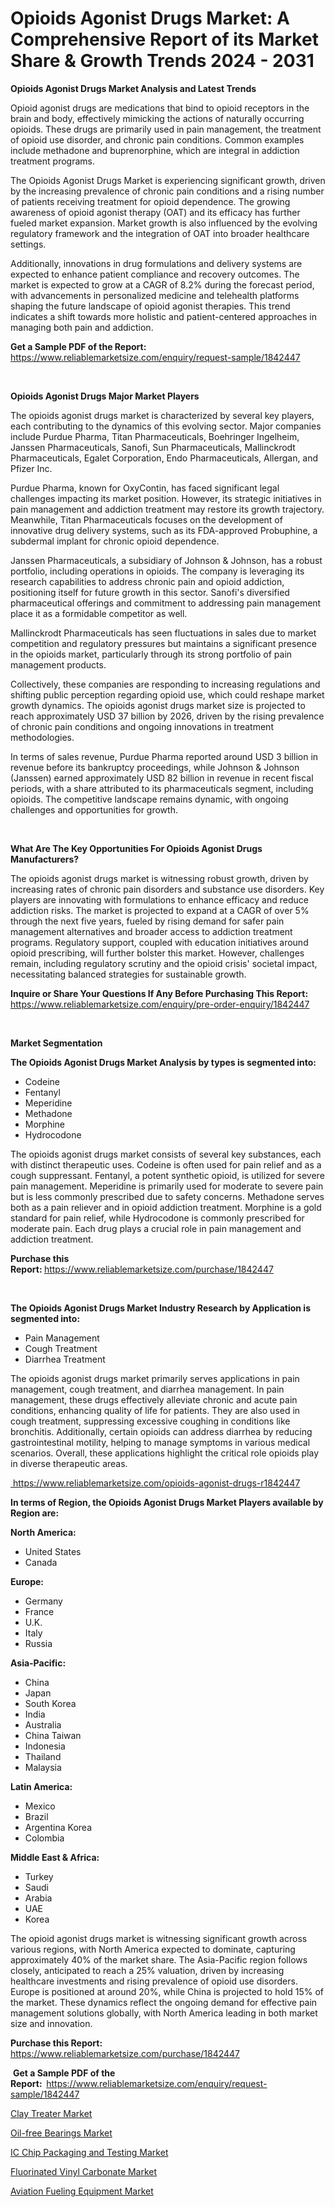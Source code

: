 <p><h1>Opioids Agonist Drugs Market: A Comprehensive Report of its Market Share & Growth Trends 2024 - 2031</h1></p><p><strong>Opioids Agonist Drugs Market Analysis and Latest Trends</strong></p>
<p><p>Opioid agonist drugs are medications that bind to opioid receptors in the brain and body, effectively mimicking the actions of naturally occurring opioids. These drugs are primarily used in pain management, the treatment of opioid use disorder, and chronic pain conditions. Common examples include methadone and buprenorphine, which are integral in addiction treatment programs.</p><p>The Opioids Agonist Drugs Market is experiencing significant growth, driven by the increasing prevalence of chronic pain conditions and a rising number of patients receiving treatment for opioid dependence. The growing awareness of opioid agonist therapy (OAT) and its efficacy has further fueled market expansion. Market growth is also influenced by the evolving regulatory framework and the integration of OAT into broader healthcare settings.</p><p>Additionally, innovations in drug formulations and delivery systems are expected to enhance patient compliance and recovery outcomes. The market is expected to grow at a CAGR of 8.2% during the forecast period, with advancements in personalized medicine and telehealth platforms shaping the future landscape of opioid agonist therapies. This trend indicates a shift towards more holistic and patient-centered approaches in managing both pain and addiction.</p></p>
<p><strong>Get a Sample PDF of the Report:&nbsp;</strong> <a href="https://www.reliablemarketsize.com/enquiry/request-sample/1842447?utm_campaign=1550&utm_medium=2&utm_source=Github&utm_content=ia&utm_term=19102024&utm_id=opioids-agonist-drugs">https://www.reliablemarketsize.com/enquiry/request-sample/1842447</a></p>
<p>&nbsp;</p>
<p><strong>Opioids Agonist Drugs Major Market Players</strong></p>
<p><p>The opioids agonist drugs market is characterized by several key players, each contributing to the dynamics of this evolving sector. Major companies include Purdue Pharma, Titan Pharmaceuticals, Boehringer Ingelheim, Janssen Pharmaceuticals, Sanofi, Sun Pharmaceuticals, Mallinckrodt Pharmaceuticals, Egalet Corporation, Endo Pharmaceuticals, Allergan, and Pfizer Inc.</p><p>Purdue Pharma, known for OxyContin, has faced significant legal challenges impacting its market position. However, its strategic initiatives in pain management and addiction treatment may restore its growth trajectory. Meanwhile, Titan Pharmaceuticals focuses on the development of innovative drug delivery systems, such as its FDA-approved Probuphine, a subdermal implant for chronic opioid dependence.</p><p>Janssen Pharmaceuticals, a subsidiary of Johnson & Johnson, has a robust portfolio, including operations in opioids. The company is leveraging its research capabilities to address chronic pain and opioid addiction, positioning itself for future growth in this sector. Sanofi's diversified pharmaceutical offerings and commitment to addressing pain management place it as a formidable competitor as well.</p><p>Mallinckrodt Pharmaceuticals has seen fluctuations in sales due to market competition and regulatory pressures but maintains a significant presence in the opioids market, particularly through its strong portfolio of pain management products.</p><p>Collectively, these companies are responding to increasing regulations and shifting public perception regarding opioid use, which could reshape market growth dynamics. The opioids agonist drugs market size is projected to reach approximately USD 37 billion by 2026, driven by the rising prevalence of chronic pain conditions and ongoing innovations in treatment methodologies.</p><p>In terms of sales revenue, Purdue Pharma reported around USD 3 billion in revenue before its bankruptcy proceedings, while Johnson & Johnson (Janssen) earned approximately USD 82 billion in revenue in recent fiscal periods, with a share attributed to its pharmaceuticals segment, including opioids. The competitive landscape remains dynamic, with ongoing challenges and opportunities for growth.</p></p>
<p>&nbsp;</p>
<p><strong>What Are The Key Opportunities For Opioids Agonist Drugs Manufacturers?</strong></p>
<p><p>The opioids agonist drugs market is witnessing robust growth, driven by increasing rates of chronic pain disorders and substance use disorders. Key players are innovating with formulations to enhance efficacy and reduce addiction risks. The market is projected to expand at a CAGR of over 5% through the next five years, fueled by rising demand for safer pain management alternatives and broader access to addiction treatment programs. Regulatory support, coupled with education initiatives around opioid prescribing, will further bolster this market. However, challenges remain, including regulatory scrutiny and the opioid crisis' societal impact, necessitating balanced strategies for sustainable growth.</p></p>
<p><strong>Inquire or Share Your Questions If Any Before Purchasing This Report:</strong> <a href="https://www.reliablemarketsize.com/enquiry/pre-order-enquiry/1842447?utm_campaign=1550&utm_medium=2&utm_source=Github&utm_content=ia&utm_term=19102024&utm_id=opioids-agonist-drugs">https://www.reliablemarketsize.com/enquiry/pre-order-enquiry/1842447</a></p>
<p>&nbsp;</p>
<p><strong>Market Segmentation</strong></p>
<p><strong>The Opioids Agonist Drugs Market Analysis by types is segmented into:</strong></p>
<p><ul><li>Codeine</li><li>Fentanyl</li><li>Meperidine</li><li>Methadone</li><li>Morphine</li><li>Hydrocodone</li></ul></p>
<p><p>The opioids agonist drugs market consists of several key substances, each with distinct therapeutic uses. Codeine is often used for pain relief and as a cough suppressant. Fentanyl, a potent synthetic opioid, is utilized for severe pain management. Meperidine is primarily used for moderate to severe pain but is less commonly prescribed due to safety concerns. Methadone serves both as a pain reliever and in opioid addiction treatment. Morphine is a gold standard for pain relief, while Hydrocodone is commonly prescribed for moderate pain. Each drug plays a crucial role in pain management and addiction treatment.</p></p>
<p><strong>Purchase this Report:&nbsp;</strong><a href="https://www.reliablemarketsize.com/purchase/1842447?utm_campaign=1550&utm_medium=2&utm_source=Github&utm_content=ia&utm_term=19102024&utm_id=opioids-agonist-drugs">https://www.reliablemarketsize.com/purchase/1842447</a></p>
<p>&nbsp;</p>
<p><strong>The Opioids Agonist Drugs Market Industry Research by Application is segmented into:</strong></p>
<p><ul><li>Pain Management</li><li>Cough Treatment</li><li>Diarrhea Treatment</li></ul></p>
<p><p>The opioids agonist drugs market primarily serves applications in pain management, cough treatment, and diarrhea management. In pain management, these drugs effectively alleviate chronic and acute pain conditions, enhancing quality of life for patients. They are also used in cough treatment, suppressing excessive coughing in conditions like bronchitis. Additionally, certain opioids can address diarrhea by reducing gastrointestinal motility, helping to manage symptoms in various medical scenarios. Overall, these applications highlight the critical role opioids play in diverse therapeutic areas.</p></p>
<p><a href="https://www.reliablemarketsize.com/opioids-agonist-drugs-r1842447?utm_campaign=1550&utm_medium=2&utm_source=Github&utm_content=ia&utm_term=19102024&utm_id=opioids-agonist-drugs">&nbsp;https://www.reliablemarketsize.com/opioids-agonist-drugs-r1842447</a></p>
<p><strong>In terms of Region, the Opioids Agonist Drugs Market Players available by Region are:</strong></p>
<p>
    <p> <strong> North America: </strong>
        <ul>
            <li>United States</li>
            <li>Canada</li>
        </ul>
        </p> 
    <p> <strong> Europe: </strong>
        <ul>
            <li>Germany</li>
            <li>France</li>
            <li>U.K.</li>
            <li>Italy</li>
            <li>Russia</li>
        </ul>
        </p> 
    <p> <strong> Asia-Pacific: </strong>
        <ul>
            <li>China</li>
            <li>Japan</li>
            <li>South Korea</li>
            <li>India</li>
            <li>Australia</li>
            <li>China Taiwan</li>
            <li>Indonesia</li>
            <li>Thailand</li>
            <li>Malaysia</li>
        </ul>
        </p> 
    <p> <strong> Latin America: </strong>
        <ul>
            <li>Mexico</li>
            <li>Brazil</li>
            <li>Argentina Korea</li>
            <li>Colombia</li>
        </ul>
        </p> 
    <p> <strong> Middle East & Africa: </strong>
        <ul>
            <li>Turkey</li>
            <li>Saudi</li>
            <li>Arabia</li>
            <li>UAE</li>
            <li>Korea</li>
        </ul>
    </p>
    </p>
<p><p>The opioid agonist drugs market is witnessing significant growth across various regions, with North America expected to dominate, capturing approximately 40% of the market share. The Asia-Pacific region follows closely, anticipated to reach a 25% valuation, driven by increasing healthcare investments and rising prevalence of opioid use disorders. Europe is positioned at around 20%, while China is projected to hold 15% of the market. These dynamics reflect the ongoing demand for effective pain management solutions globally, with North America leading in both market size and innovation.</p></p>
<p><strong>Purchase this Report: </strong><a href="https://www.reliablemarketsize.com/purchase/1842447?utm_campaign=1550&utm_medium=2&utm_source=Github&utm_content=ia&utm_term=19102024&utm_id=opioids-agonist-drugs">https://www.reliablemarketsize.com/purchase/1842447</a></p>
<p>&nbsp;<strong>Get a Sample PDF of the Report:&nbsp;&nbsp;</strong><a href="https://www.reliablemarketsize.com/enquiry/request-sample/1842447?utm_campaign=1550&utm_medium=2&utm_source=Github&utm_content=ia&utm_term=19102024&utm_id=opioids-agonist-drugs">https://www.reliablemarketsize.com/enquiry/request-sample/1842447</a></p>
<p><strong></strong></p>
<p><p><a href="https://issuu.com/reportprime-2/docs/clay-treater-market-size-2030.pptx_16c6f5d0990825?utm_campaign=1550&utm_medium=2&utm_source=Github&utm_content=ia&utm_term=19102024&utm_id=opioids-agonist-drugs">Clay Treater Market</a></p><p><a href="https://github.com/ChiragRp1/Market-Research-Report-List-6/blob/main/oil-free-bearings-market.md?utm_campaign=1550&utm_medium=2&utm_source=Github&utm_content=ia&utm_term=19102024&utm_id=opioids-agonist-drugs">Oil-free Bearings Market</a></p><p><a href="https://www.linkedin.com/pulse/ic-chip-packaging-testing-market-outlook-share-analysis-rfg5c?utm_campaign=1550&utm_medium=2&utm_source=Github&utm_content=ia&utm_term=19102024&utm_id=opioids-agonist-drugs">IC Chip Packaging and Testing Market</a></p><p><a href="https://www.linkedin.com/pulse/fluorinated-vinyl-carbonate-market-overview-forecast-2024-2031-dzhlf?utm_campaign=1550&utm_medium=2&utm_source=Github&utm_content=ia&utm_term=19102024&utm_id=opioids-agonist-drugs">Fluorinated Vinyl Carbonate Market</a></p><p><a href="https://issuu.com/reportprime-2/docs/aviation-fueling-equipment-market-s_2c63971828c179?utm_campaign=1550&utm_medium=2&utm_source=Github&utm_content=ia&utm_term=19102024&utm_id=opioids-agonist-drugs">Aviation Fueling Equipment Market</a></p></p>